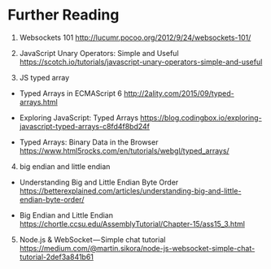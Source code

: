 # Further Reading
1. Websockets 101
http://lucumr.pocoo.org/2012/9/24/websockets-101/

2. JavaScript Unary Operators: Simple and Useful
https://scotch.io/tutorials/javascript-unary-operators-simple-and-useful

3. JS typed array
- Typed Arrays in ECMAScript 6
http://2ality.com/2015/09/typed-arrays.html

- Exploring JavaScript: Typed Arrays
https://blog.codingbox.io/exploring-javascript-typed-arrays-c8fd4f8bd24f

- Typed Arrays: Binary Data in the Browser
https://www.html5rocks.com/en/tutorials/webgl/typed_arrays/

4. big endian and little endian
- Understanding Big and Little Endian Byte Order
https://betterexplained.com/articles/understanding-big-and-little-endian-byte-order/

- Big Endian and Little Endian
https://chortle.ccsu.edu/AssemblyTutorial/Chapter-15/ass15_3.html

5. Node.js & WebSocket — Simple chat tutorial
https://medium.com/@martin.sikora/node-js-websocket-simple-chat-tutorial-2def3a841b61